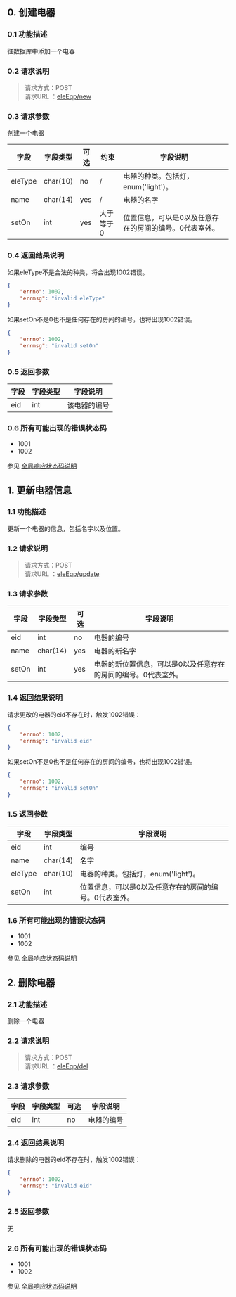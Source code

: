 ## 0. 创建电器

### 0.1 功能描述
往数据库中添加一个电器

### 0.2 请求说明
> 请求方式：POST<br>
> 请求URL ：[eleEqp/new](#)

### 0.3 请求参数

创建一个电器

| 字段    | 字段类型 | 可选 | 约束      | 字段说明                                               |
| ------- | -------- | ---- | --------- | ------------------------------------------------------ |
| eleType | char(10) | no   | /         | 电器的种类。包括灯，enum('light')。                    |
| name    | char(14) | yes  | /         | 电器的名字                                             |
| setOn   | int      | yes  | 大于等于0 | 位置信息，可以是0以及任意存在的房间的编号。0代表室外。 |

### 0.4 返回结果说明

如果eleType不是合法的种类，将会出现1002错误。
```json
{
    "errno": 1002,
    "errmsg": "invalid eleType"
}
```

如果setOn不是0也不是任何存在的房间的编号，也将出现1002错误。

```json
{
    "errno": 1002,
    "errmsg": "invalid setOn"
}
```

### 0.5 返回参数

字段       |字段类型       |字段说明
------------|-----------|-----------
eid       |int        |该电器的编号

### 0.6 所有可能出现的错误状态码

* 1001
* 1002

参见 [全局响应状态码说明](/#2-全局响应状态码说明)

## 1. 更新电器信息

### 1.1 功能描述
更新一个电器的信息，包括名字以及位置。

### 1.2 请求说明
> 请求方式：POST<br>
> 请求URL ：[eleEqp/update](#)

### 1.3 请求参数

| 字段  | 字段类型 | 可选 | 字段说明                                                     |
| ----- | -------- | ---- | ------------------------------------------------------------ |
| eid   | int      | no   | 电器的编号                                                   |
| name  | char(14) | yes  | 电器的新名字                                                 |
| setOn | int      | yes  | 电器的新位置信息，可以是0以及任意存在的房间的编号。0代表室外。 |

### 1.4 返回结果说明

请求更改的电器的eid不存在时，触发1002错误：

```json
{
    "errno": 1002,
    "errmsg": "invalid eid"
}
```

如果setOn不是0也不是任何存在的房间的编号，也将出现1002错误。

```json
{
    "errno": 1002,
    "errmsg": "invalid setOn"
}
```

### 1.5 返回参数
字段       |字段类型       |字段说明
------------|-----------|-----------
eid       |int        |编号
name |char(14) |名字
eleType |char(10) |电器的种类。包括灯，enum('light')。
setOn |int |位置信息，可以是0以及任意存在的房间的编号。0代表室外。

### 1.6 所有可能出现的错误状态码

* 1001
* 1002

参见 [全局响应状态码说明](/#2-全局响应状态码说明)

## 2. 删除电器

### 2.1 功能描述
删除一个电器

### 2.2 请求说明
> 请求方式：POST<br>
> 请求URL ：[eleEqp/del](#)

### 2.3 请求参数

| 字段 | 字段类型 | 可选 | 字段说明   |
| ---- | -------- | ---- | ---------- |
| eid  | int      | no   | 电器的编号 |

### 2.4 返回结果说明

请求删除的电器的eid不存在时，触发1002错误：

```json
{
    "errno": 1002,
    "errmsg": "invalid eid"
}
```
### 2.5 返回参数

无

### 2.6 所有可能出现的错误状态码

* 1001
* 1002

参见 [全局响应状态码说明](/#2-全局响应状态码说明)

